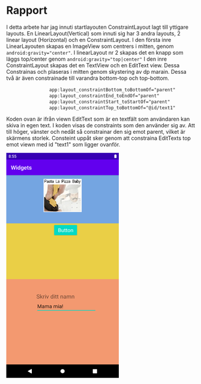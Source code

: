 
# Rapport
I detta arbete har jag innuti startlayouten ConstraintLayout lagt till yttigare layouts. En LinearLayout(Vertical) som innuti sig har 3 andra layouts, 2 linear layout (Horizontal) och en ConstraintLayout. I den första inre LinearLayouten skapas en ImageView som centrers i mitten, genom ```android:gravity="center"```.
I linearLayout nr 2 skapas det en knapp som läggs top/center genom ```android:gravity="top|center"```
I den inre ConstraintLayout skapas det en TextView och en EditText view. Dessa Constrainas och plaseras i mitten genom skystering av dp marain.
Dessa två är även constrainade till varandra bottom-top och top-bottom.
```
                app:layout_constraintBottom_toBottomOf="parent"
                app:layout_constraintEnd_toEndOf="parent"
                app:layout_constraintStart_toStartOf="parent"
                app:layout_constraintTop_toBottomOf="@id/text1" 
```
Koden ovan är ifrån viewn EditText som är en textfält som användaren kan skiva in egen text. I koden visas de constraints som den använder sig av. Att till höger, vänster och nedåt så constrainar den sig emot parent, vilket är skärmens storlek. Consteint uppåt sker genom att constraina EditTexts top emot viewn med id "text1" som ligger ovanför.


<img src="Screenshot.png" width="300" height="600"> 



